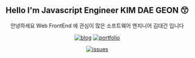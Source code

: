 <div align="center"> 

## Hello I'm Javascript Engineer KIM DAE GEON 😙

안녕하세요 Web FrontEnd 에 관심이 많은 소프트웨어 엔지니어 김대건 입니다

[![blog](https://img.shields.io/badge/TECH_BLOG_기술블로그-151515?style=for-the-badge&logo=gitbook&logoColor=fff)](https://toothlessdev.github.io/posts)
[![portfolio](https://img.shields.io/badge/PORTFOLIO_포트폴리오-151515?style=for-the-badge&logo=github&logoColor=fff)](https://toothlessdev.github.io/)
<br/>

[![issues](https://img.shields.io/badge/DEVELOPMENT_HUDDLE_개발하면서_마주한_크고_작은_문제들-151515?style=for-the-badge&logo=github&logoColor=fff)](https://github.com/users/toothlessdev/projects/1)

</div>
